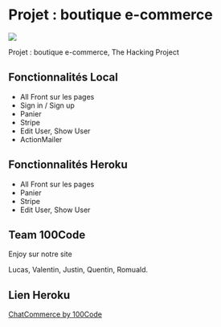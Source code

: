 # Projet : boutique e-commerce

![](https://media.discordapp.net/attachments/298126382314029057/916022896248369212/cutecats.png?width=1074&height=528)

Projet : boutique e-commerce, The Hacking Project

## Fonctionnalités Local

- All Front sur les pages
- Sign in / Sign up
- Panier
- Stripe
- Edit User, Show User
- ActionMailer

## Fonctionnalités Heroku

- All Front sur les pages
- Panier
- Stripe
- Edit User, Show User

## Team 100Code

Enjoy sur notre site

Lucas, Valentin, Justin, Quentin, Romuald.

## Lien Heroku

<a href="https://chatcommerce.herokuapp.com/">ChatCommerce by 100Code</a>
